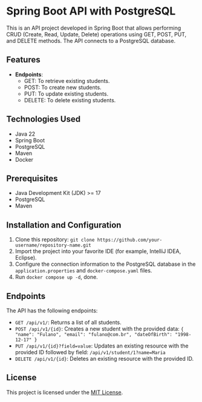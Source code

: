 # Spring Boot API with PostgreSQL

This is an API project developed in Spring Boot that allows performing CRUD (Create, Read, Update, Delete) operations using GET, POST, PUT, and DELETE methods. The API connects to a PostgreSQL database.

## Features

- **Endpoints**:
  - GET: To retrieve existing students.
  - POST: To create new students.
  - PUT: To update existing students.
  - DELETE: To delete existing students.

## Technologies Used

- Java 22
- Spring Boot
- PostgreSQL
- Maven
- Docker

## Prerequisites

- Java Development Kit (JDK) >= 17
- PostgreSQL
- Maven

## Installation and Configuration

1. Clone this repository: `git clone https://github.com/your-username/repository-name.git`
2. Import the project into your favorite IDE (for example, IntelliJ IDEA, Eclipse).
3. Configure the connection information to the PostgreSQL database in the `application.properties` and `docker-compose.yaml` files.
4. Run `docker compose up -d`, done.

## Endpoints

The API has the following endpoints:

- `GET /api/v1/`: Returns a list of all students.
- `POST /api/v1/{id}`: Creates a new student with the provided data: `{
    "name": "Fulano",
    "email": "fulano@com.br",
    "dateOfBirth": "1998-12-17"
  }`
- `PUT /api/v1/{id}?field=value`: Updates an existing resource with the provided ID followed by field: `/api/v1/student/1?name=Maria`
- `DELETE /api/v1/{id}`: Deletes an existing resource with the provided ID.


## License

This project is licensed under the [MIT License](https://opensource.org/licenses/MIT).
